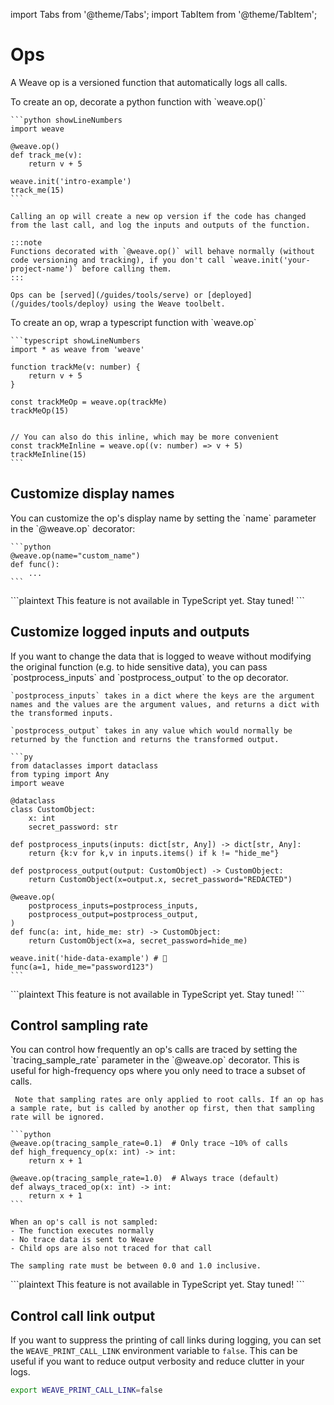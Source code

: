 import Tabs from '@theme/Tabs';
import TabItem from '@theme/TabItem';

# Ops

A Weave op is a versioned function that automatically logs all calls.

<Tabs groupId="programming-language">
  <TabItem value="python" label="Python" default>
    To create an op, decorate a python function with `weave.op()`

    ```python showLineNumbers
    import weave

    @weave.op()
    def track_me(v):
        return v + 5

    weave.init('intro-example')
    track_me(15)
    ```

    Calling an op will create a new op version if the code has changed from the last call, and log the inputs and outputs of the function.

    :::note
    Functions decorated with `@weave.op()` will behave normally (without code versioning and tracking), if you don't call `weave.init('your-project-name')` before calling them.
    :::

    Ops can be [served](/guides/tools/serve) or [deployed](/guides/tools/deploy) using the Weave toolbelt.

  </TabItem>
  <TabItem value="typescript" label="TypeScript">
    To create an op, wrap a typescript function with `weave.op`

    ```typescript showLineNumbers
    import * as weave from 'weave'

    function trackMe(v: number) {
        return v + 5
    }

    const trackMeOp = weave.op(trackMe)
    trackMeOp(15)


    // You can also do this inline, which may be more convenient
    const trackMeInline = weave.op((v: number) => v + 5)
    trackMeInline(15)
    ```

  </TabItem>
</Tabs>

## Customize display names

<Tabs groupId="programming-language">
  <TabItem value="python" label="Python" default>
    You can customize the op's display name by setting the `name` parameter in the `@weave.op` decorator:

    ```python
    @weave.op(name="custom_name")
    def func():
        ...
    ```

  </TabItem>
  <TabItem value="typescript" label="TypeScript">
    ```plaintext
    This feature is not available in TypeScript yet.  Stay tuned!
    ```
  </TabItem>
</Tabs>

## Customize logged inputs and outputs

<Tabs groupId="programming-language">
  <TabItem value="python" label="Python" default>
    If you want to change the data that is logged to weave without modifying the original function (e.g. to hide sensitive data), you can pass `postprocess_inputs` and `postprocess_output` to the op decorator.

    `postprocess_inputs` takes in a dict where the keys are the argument names and the values are the argument values, and returns a dict with the transformed inputs.

    `postprocess_output` takes in any value which would normally be returned by the function and returns the transformed output.

    ```py
    from dataclasses import dataclass
    from typing import Any
    import weave

    @dataclass
    class CustomObject:
        x: int
        secret_password: str

    def postprocess_inputs(inputs: dict[str, Any]) -> dict[str, Any]:
        return {k:v for k,v in inputs.items() if k != "hide_me"}

    def postprocess_output(output: CustomObject) -> CustomObject:
        return CustomObject(x=output.x, secret_password="REDACTED")

    @weave.op(
        postprocess_inputs=postprocess_inputs,
        postprocess_output=postprocess_output,
    )
    def func(a: int, hide_me: str) -> CustomObject:
        return CustomObject(x=a, secret_password=hide_me)

    weave.init('hide-data-example') # 🐝
    func(a=1, hide_me="password123")
    ```

  </TabItem>
  <TabItem value="typescript" label="TypeScript">
    ```plaintext
    This feature is not available in TypeScript yet.  Stay tuned!
    ```
  </TabItem>
</Tabs>

## Control sampling rate

<Tabs groupId="programming-language">
  <TabItem value="python" label="Python" default>
    You can control how frequently an op's calls are traced by setting the `tracing_sample_rate` parameter in the `@weave.op` decorator. This is useful for high-frequency ops where you only need to trace a subset of calls.

     Note that sampling rates are only applied to root calls. If an op has a sample rate, but is called by another op first, then that sampling rate will be ignored.

    ```python
    @weave.op(tracing_sample_rate=0.1)  # Only trace ~10% of calls
    def high_frequency_op(x: int) -> int:
        return x + 1

    @weave.op(tracing_sample_rate=1.0)  # Always trace (default)
    def always_traced_op(x: int) -> int:
        return x + 1
    ```

    When an op's call is not sampled:
    - The function executes normally
    - No trace data is sent to Weave
    - Child ops are also not traced for that call

    The sampling rate must be between 0.0 and 1.0 inclusive.

  </TabItem>
  <TabItem value="typescript" label="TypeScript">
    ```plaintext
    This feature is not available in TypeScript yet. Stay tuned!
    ```
  </TabItem>
</Tabs>

## Control call link output

If you want to suppress the printing of call links during logging, you can set the `WEAVE_PRINT_CALL_LINK` environment variable to `false`. This can be useful if you want to reduce output verbosity and reduce clutter in your logs.

```bash
export WEAVE_PRINT_CALL_LINK=false
```
